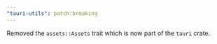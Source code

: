 ```yaml
---
"tauri-utils": patch:breaking
---
```


Removed the `assets::Assets` trait which is now part of the `tauri` crate.
